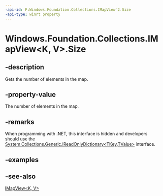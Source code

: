```yaml
---
-api-id: P:Windows.Foundation.Collections.IMapView`2.Size
-api-type: winrt property
---
```


<!-- Property syntax
public uint Size { get; }
-->

# Windows.Foundation.Collections.IMapView<K, V>.Size

## -description
Gets the number of elements in the map.

## -property-value
The number of elements in the map.

## -remarks
When programming with .NET, this interface is hidden and developers should use the [System.Collections.Generic.IReadOnlyDictionary&lt;TKey,TValue&gt;](https://docs.microsoft.com/dotnet/api/system.collections.generic.ireadonlydictionary-2) interface.

## -examples

## -see-also
[IMapView&lt;K, V&gt;](imapview_2.md)